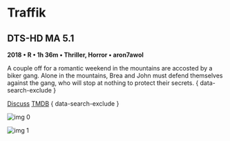 # Traffik

## DTS-HD MA 5.1

**2018 • R • 1h 36m • Thriller, Horror • aron7awol**

A couple off for a romantic weekend in the mountains are accosted by a biker gang. Alone in the mountains, Brea and John must defend themselves against the gang, who will stop at nothing to protect their secrets.
{ data-search-exclude }

[Discuss](https://www.avsforum.com/threads/bass-eq-for-filtered-movies.2995212/post-56734470)  [TMDB](https://www.themoviedb.org/movie/473149)
{ data-search-exclude }

![img 0](https://fanart.tv/fanart/movies/473149/moviethumb/traffik-5b445becc7bcd.jpg)

![img 1](https://i.imgur.com/njTv7TN.png)

